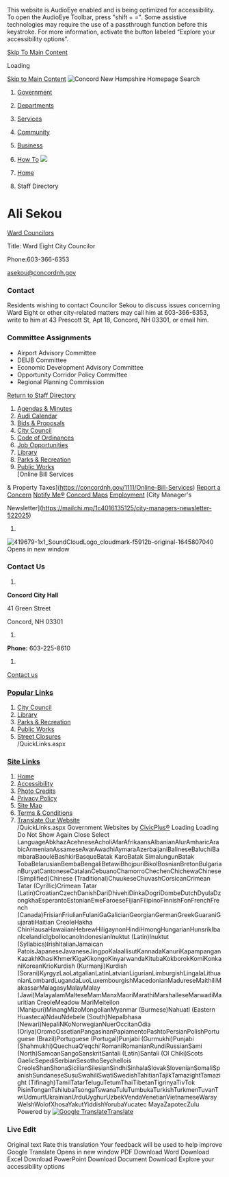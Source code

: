  

This website is AudioEye enabled and is being optimized for accessibility. To open the AudioEye Toolbar, press "shift + =". Some assistive technologies may require the use of a passthrough function before this keystroke. For more information, activate the button labeled “Explore your accessibility options”.

  [Skip To Main Content](https://concordnh.gov/directory.aspx?EID=261/)  

Loading

  [Skip to Main Content](https://concordnh.gov/directory.aspx?EID=261/)   ![Concord New Hampshire Homepage](images/ed6ab6ce4c4cb470745e07f8a9b0d4d695c4ac36a971c26c492ed02a34d0420b.png)  Search 

 1.  [Government](https://concordnh.gov/249/Government) 
 1.  [Departments](https://concordnh.gov/913/Departments) 
 1.  [Services](https://concordnh.gov/290/Services) 
 1.  [Community](https://concordnh.gov/140/Community) 
 1.  [Business](https://concordnh.gov/94/Business) 
 1.  [How To](https://concordnh.gov/161/How-To) 
  ![](images/c250950fb891f64f8519f3d932a6dab4d54f1a9ce2921d8116355f651573341b.jpg)  

 1.  [Home](https://concordnh.gov/) 
 1. Staff Directory

# Ali Sekou

   [Ward Councilors](https://concordnh.gov/Directory.aspx?DID=11) 

Title: Ward Eight City Councilor

Phone:603-366-6353

 [asekou@concordnh.gov](mailto:asekou@concordnh.gov)  

###  Contact 

Residents wishing to contact Councilor Sekou to discuss issues concerning Ward Eight or other city-related matters may call him at 603-366-6353, write to him at 43 Prescott St, Apt 18, Concord, NH 03301, or email him.

###  Committee Assignments 

 * Airport Advisory Committee
 * DEIJB Committee
 * Economic Development Advisory Committee
 * Opportunity Corridor Policy Committee
 * Regional Planning Commission
  

 [Return to Staff Directory](https://concordnh.gov/Directory.aspx) 

 1.   [Agendas & Minutes](https://nh-concord2.civicplus.com/250/Agendas-Minutes)  
 1.   [Audi Calendar](https://webtrac.concordnh.gov/wbwsc/webtrac.wsc/search.html?display=Calendar&location=AUDI&module=Event)  
 1.   [Bids & Proposals](https://concordnh.gov/1092/Bids-Proposals-Quotations)  
 1.   [City Council](https://concordnh.gov/282/City-Council)  
 1.   [Code of Ordinances](https://library.municode.com/nh/concord/codes/code_of_ordinances)  
 1.   [Job Opportunities](https://concordnh.gov/569/Employment)  
 1.   [Library](https://concordnh.gov/588/Library)  
 1.   [Parks & Recreation](https://concordnh.gov/666/Parks-Recreation)  
 1.   [Public Works](https://concordnh.gov/491/General-Services-Public-Works)  
  [Online Bill Services

& Property Taxes](https://concordnh.gov/1111/Online-Bill-Services)   [Report a Concern](https://concordnh.gov/1809/Report-a-Concern)   [Notify Me®](https://concordnh.gov/list.aspx)   [Concord Maps](https://concordnh.gov/897/Interactive-GIS-Viewer)   [Employment](https://www.governmentjobs.com/careers/concordnh)   [City Manager's

Newsletter](https://mailchi.mp/1c4016135125/city-managers-newsletter-522025)  

 1.    

  ![419679-1x1_SoundCloudLogo_cloudmark-f5912b-original-1645807040 Opens in new window](images/0bcbe4b96434cfcee09e58f3942755757735fd33546183a30fc871cd67a5602c.jpg)  

### Contact Us

 1.    

 __Concord City Hall__    

41 Green Street    

Concord, NH 03301   

 1.    

 __Phone:__ 603-225-8610   

 1.    

 [Contact us](https://concordnh.gov/directory.aspx)    

###  [Popular Links](https://concordnh.gov/QuickLinks.aspx?CID=182) 

 1.  [City Council](https://nh-concord2.civicplus.com/282/City-Council)  
 1.  [Library](https://nh-concord2.civicplus.com/588)  
 1.  [Parks & Recreation](https://nh-concord2.civicplus.com/666/Parks-Recreation)  
 1.  [Public Works](https://nh-concord2.civicplus.com/491/General-Services-Public-Works)  
 1.  [Street Closures](https://concordnh.gov/calendar.aspx?CID=22)  
 /QuickLinks.aspx 

###  [Site Links](https://concordnh.gov/QuickLinks.aspx?CID=184) 

 1.  [Home](https://concordnh.gov/)  
 1.  [Accessibility](https://concordnh.gov/accessibility)  
 1.  [Photo Credits](https://www.concordnh.gov/2026/Photo-Credits)  
 1.  [Privacy Policy](https://concordnh.gov/1932/20833/Privacy-Policy)  
 1.  [Site Map](https://concordnh.gov/sitemap)  
 1.  [Terms & Conditions](https://concordnh.gov/)  
 1.  [Translate Our Website](https://concordnh-gov.translate.goog/?_x_tr_sch=http&_x_tr_sl=auto&_x_tr_tl=es&_x_tr_hl=en-US)  
 /QuickLinks.aspx Government Websites by [CivicPlus®](https://connect.civicplus.com/referral)  Loading Loading Do Not Show Again Close Select LanguageAbkhazAcehneseAcholiAfarAfrikaansAlbanianAlurAmharicArabicArmenianAssameseAvarAwadhiAymaraAzerbaijaniBalineseBaluchiBambaraBaouléBashkirBasqueBatak KaroBatak SimalungunBatak TobaBelarusianBembaBengaliBetawiBhojpuriBikolBosnianBretonBulgarianBuryatCantoneseCatalanCebuanoChamorroChechenChichewaChinese (Simplified)Chinese (Traditional)ChuukeseChuvashCorsicanCrimean Tatar (Cyrillic)Crimean Tatar (Latin)CroatianCzechDanishDariDhivehiDinkaDogriDombeDutchDyulaDzongkhaEsperantoEstonianEweFaroeseFijianFilipinoFinnishFonFrenchFrench (Canada)FrisianFriulianFulaniGaGalicianGeorgianGermanGreekGuaraniGujaratiHaitian CreoleHakha ChinHausaHawaiianHebrewHiligaynonHindiHmongHungarianHunsrikIbanIcelandicIgboIlocanoIndonesianInuktut (Latin)Inuktut (Syllabics)IrishItalianJamaican PatoisJapaneseJavaneseJingpoKalaallisutKannadaKanuriKapampanganKazakhKhasiKhmerKigaKikongoKinyarwandaKitubaKokborokKomiKonkaniKoreanKrioKurdish (Kurmanji)Kurdish (Sorani)KyrgyzLaoLatgalianLatinLatvianLigurianLimburgishLingalaLithuanianLombardLugandaLuoLuxembourgishMacedonianMadureseMaithiliMakassarMalagasyMalayMalay (Jawi)MalayalamMalteseMamManxMaoriMarathiMarshalleseMarwadiMauritian CreoleMeadow MariMeiteilon (Manipuri)MinangMizoMongolianMyanmar (Burmese)Nahuatl (Eastern Huasteca)NdauNdebele (South)Nepalbhasa (Newari)NepaliNKoNorwegianNuerOccitanOdia (Oriya)OromoOssetianPangasinanPapiamentoPashtoPersianPolishPortuguese (Brazil)Portuguese (Portugal)Punjabi (Gurmukhi)Punjabi (Shahmukhi)QuechuaQʼeqchiʼRomaniRomanianRundiRussianSami (North)SamoanSangoSanskritSantali (Latin)Santali (Ol Chiki)Scots GaelicSepediSerbianSesothoSeychellois CreoleShanShonaSicilianSilesianSindhiSinhalaSlovakSlovenianSomaliSpanishSundaneseSusuSwahiliSwatiSwedishTahitianTajikTamazightTamazight (Tifinagh)TamilTatarTeluguTetumThaiTibetanTigrinyaTivTok PisinTonganTshilubaTsongaTswanaTuluTumbukaTurkishTurkmenTuvanTwiUdmurtUkrainianUrduUyghurUzbekVendaVenetianVietnameseWarayWelshWolofXhosaYakutYiddishYorubaYucatec MayaZapotecZulu Powered by  [![Google Translate](images/3f3f3a8d0882c4edd13c1755632554f3042dd0f45af91da1e753b94d76c2513f.png)Translate](https://translate.google.com/)  

### Live Edit

 Original text Rate this translation Your feedback will be used to help improve Google Translate Opens in new window PDF Download Word Download Excel Download PowerPoint Download Document Download Explore your accessibility options 